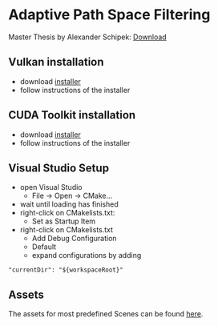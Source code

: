 # Adaptive Path Space Filtering

Master Thesis by Alexander Schipek: [Download](https://asxd.de/res/master/ausarbeitung.pdf)

## Vulkan installation

- download [installer](https://vulkan.lunarg.com/sdk/home#windows)
- follow instructions of the installer

## CUDA Toolkit installation

- download [installer](https://developer.nvidia.com/cuda-downloads)
- follow instructions of the installer

## Visual Studio Setup

- open Visual Studio
    - File -> Open -> CMake...
- wait until loading has finished
- right-click on CMakelists.txt:
    - Set as Startup Item
- right-click on CMakelists.txt
    - Add Debug Configuration
    - Default
    - expand configurations by adding
```
"currentDir": "${workspaceRoot}"
```

## Assets

The assets for most predefined Scenes can be found [here](https://developer.nvidia.com/orca).
